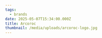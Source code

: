 ```yaml
---
tags:
  - brands
date: 2025-05-07T15:34:00.000Z
title: Arcoroc
thumbnail: /media/uploads/arcoroc-logo.jpg
---
```

